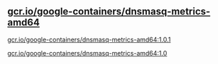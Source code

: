 
[gcr.io/google-containers/dnsmasq-metrics-amd64](https://hub.docker.com/r/anjia0532/google-containers.dnsmasq-metrics-amd64/tags/)
-----


[gcr.io/google-containers/dnsmasq-metrics-amd64:1.0.1](https://hub.docker.com/r/anjia0532/google-containers.dnsmasq-metrics-amd64/tags/)


[gcr.io/google-containers/dnsmasq-metrics-amd64:1.0](https://hub.docker.com/r/anjia0532/google-containers.dnsmasq-metrics-amd64/tags/)


